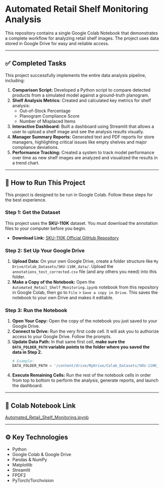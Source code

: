 # Automated Retail Shelf Monitoring Analysis
This repository contains a single Google Colab Notebook that demonstrates a complete workflow for analyzing retail shelf images. The project uses data stored in Google Drive for easy and reliable access.

---

## ✅ Completed Tasks

This project successfully implements the entire data analysis pipeline, including:

1.  **Comparison Script:** Developed a Python script to compare detected products from a simulated model against a ground-truth planogram.
2.  **Shelf Analysis Metrics:** Created and calculated key metrics for shelf analysis:
    - Out-of-Stock Percentage
    - Planogram Compliance Score
    - Number of Misplaced Items
3.  **Interactive Dashboard:** Built a dashboard using Streamlit that allows a user to upload a shelf image and see the analysis results visually.
4.  **Manager Summary Reports:** Generated text and PDF reports for store managers, highlighting critical issues like empty shelves and major compliance deviations.
5.  **Performance Tracking:** Created a system to track model performance over time as new shelf images are analyzed and visualized the results in a trend chart.

---

## 🚀 How to Run This Project

This project is designed to be run in Google Colab. Follow these steps for the best experience.

### Step 1: Get the Dataset

This project uses the **SKU-110K** dataset. You must download the annotation files to your computer before you begin.
* **Download Link:** [SKU-110K Official GitHub Repository](https://github.com/eg4000/SKU110K_CVPR19)

### Step 2: Set Up Your Google Drive

1.  **Upload Data:** On your own Google Drive, create a folder structure like `My Drive/Colab_Datasets/SKU-110K_data/`. Upload the `annotations_test_corrected.csv` file (and any others you need) into this folder.
2.  **Make a Copy of the Notebook:** Open the `Automated_Retail_Shelf_Monitoring.ipynb` notebook from this repository in Google Colab, then go to `File` > `Save a copy in Drive`. This saves the notebook to your own Drive and makes it editable.

### Step 3: Run the Notebook

1.  **Open Your Copy:** Open the copy of the notebook you just saved to your Google Drive.
2.  **Connect to Drive:** Run the very first code cell. It will ask you to authorize access to your Google Drive. Follow the prompts.
3.  **Update Data Path:** In that same first cell, **make sure the `DATA_FOLDER_PATH` variable points to the folder where you saved the data in Step 2.**
    ```python
    # Example:
    DATA_FOLDER_PATH = '/content/drive/MyDrive/Colab_Datasets/SKU-110K_data/'
    ```
4.  **Execute Remaining Cells:** Run the rest of the notebook cells in order from top to bottom to perform the analysis, generate reports, and launch the dashboard.

---

## 🔗 Colab Notebook Link
[Automated_Retail_Shelf_Monitoring.ipynb](https://colab.research.google.com/drive/1QSD-9TiykV2T6ulWVNaLgSMx254KSAiF?usp=sharing)

---

## ⚙️ Key Technologies

- Python
- Google Colab & Google Drive
- Pandas & NumPy
- Matplotlib
- Streamlit
- FPDF2
- PyTorch/Torchvision
